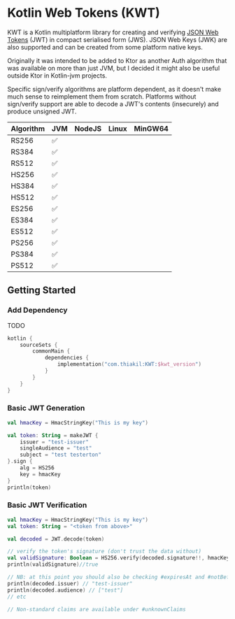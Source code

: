 Kotlin Web Tokens (KWT)
=======================
KWT is a Kotlin multiplatform library for creating and verifying [JSON Web Tokens](https://jwt.io/introduction) (JWT) in compact serialised form (JWS). JSON Web Keys (JWK) are also supported and can be created from some platform native keys.

Originally it was intended to be added to Ktor as another Auth algorithm that was available on more than just JVM, but I decided it might also be useful outside Ktor in Kotlin-jvm projects.

Specific sign/verify algorithms are platform dependent, as it doesn't make much sense to reimplement them from scratch.
Platforms without sign/verify support are able to decode a JWT's contents (insecurely) and produce unsigned JWT.

| Algorithm | JVM | NodeJS | Linux | MinGW64 |
|-----------|-----|--------|-------|---------|
| RS256     | ✅   |        |       |         |
| RS384     | ✅   |        |       |         |
| RS512     | ✅   |        |       |         |
| HS256     | ✅   |        |       |         |
| HS384     | ✅   |        |       |         |
| HS512     | ✅   |        |       |         |
| ES256     | ✅   |        |       |         |
| ES384     | ✅   |        |       |         |
| ES512     | ✅   |        |       |         |
| PS256     | ✅   |        |       |         |
| PS384     | ✅   |        |       |         |
| PS512     | ✅   |        |       |         |

## Getting Started

### Add Dependency
TODO

```kotlin
kotlin {
    sourceSets {
        commonMain {
            dependencies {
                implementation("com.thiakil:KWT:$kwt_version")
            }
        }
    }
}
```

### Basic JWT Generation

```kotlin
val hmacKey = HmacStringKey("This is my key")

val token: String = makeJWT {
    issuer = "test-issuer"
    singleAudience = "test"
    subject = "test testerton"
}.sign {
    alg = HS256
    key = hmacKey
}
println(token)
```

### Basic JWT Verification

```kotlin
val hmacKey = HmacStringKey("This is my key")
val token: String = "<token from above>"

val decoded = JWT.decode(token)

// verify the token's signature (don't trust the data without)
val validSignature: Boolean = HS256.verify(decoded.signature!!, hmacKey)
println(validSignature)//true

// NB: at this point you should also be checking #expiresAt and #notBefore if they are present in your token
println(decoded.issuer) // "test-issuer"
println(decoded.audience) // ["test"]
// etc

// Non-standard claims are available under #unknownClaims

```